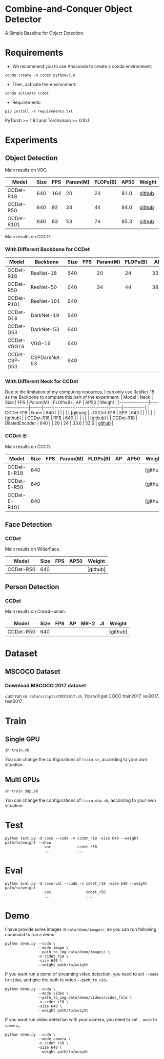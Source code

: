# Combine-and-Conquer Object Detector
A Simple Baseline for Object Detection.

# Requirements
- We recommend you to use Anaconda to create a conda environment:
```Shell
conda create -n ccdet python=3.6
```

- Then, activate the environment:
```Shell
conda activate ccdet
```

- Requirements:
```Shell
pip install -r requirements.txt 
```
PyTorch >= 1.9.1 and Torchvision >= 0.10.1


# Experiments
## Object Detection
Main results on VOC.

|  Model      | Size | FPS | Param(M) | FLOPs(B) | AP50 |  Weight  |
|-------------|------|-----|----------|----------|------|----------|
| CCDet-R18   | 640  | 164 |  20      |  24      | 81.0 | [github](https://github.com/yjh0410/FreeDet/releases/download/ccdet_weights/ccdet_r18_81.0.pth) |
| CCDet-R50   | 640  | 92  |  34      |  44      | 84.0 | [github](https://github.com/yjh0410/FreeDet/releases/download/ccdet_weights/ccdet_r50_84.0.pth) |
| CCDet-R101  | 640  | 63  |  53      |  74      | 85.3 | [github](https://github.com/yjh0410/FreeDet/releases/download/ccdet_weights/ccdet_r101_85.3.pth) |

Main results on COCO.

### With Different Backbone for CCDet

|  Model        |  Backbone     | Size | FPS | Param(M) | FLOPs(B) |  AP  | AP50 |  Weight  |
|---------------|---------------|------|-----|----------|----------|------|------|----------|
| CCDet-R18     | ResNet-18     | 640  |     |   20     |     24   | 33.0 | 53.6 | [github](https://github.com/yjh0410/FreeDet/releases/download/ccdet_weights/ccdet_r18_33.0_53.6.pth) |
| CCDet-R50     | ResNet-50     | 640  |     |   34     |     44   | 38.0 | 60.0 | [github](https://github.com/yjh0410/FreeDet/releases/download/ccdet_weights/ccdet_r50_38.0_60.0.pth) |
| CCDet-R101    | ResNet-101    | 640  |     |          |          |      |      | [github] |
| CCDet-D19     | DarkNet-19    | 640  |     |          |          |      |      | [github] |
| CCDet-D53     | DarkNet-53    | 640  |     |          |          |      |      | [github] |
| CCDet-VGG16   | VGG-16        | 640  |     |          |          |      |      | [github] |
| CCDet-CSP-D53 | CSPDarkNet-53 | 640  |     |          |          |      |      | [github] |

### With Different Neck for CCDet
Due to the limitation of my computing resources, I can only use ResNet-18 as the Backbone to complete this part of the experiment.
|  Model        |  Neck          | Size | FPS | Param(M) | FLOPs(B) |  AP  | AP50 |  Weight   |
|---------------|----------------|------|-----|----------|----------|------|------|-----------|
| CCDet-R18     | None           | 640  |     |          |          |      |      | [github]  |
| CCDet-R18     | SPP            | 640  |     |          |          |      |      | [github]  |
| CCDet-R18     | RFB            | 640  |     |          |          |      |      | [github]  |
| CCDet-R18     | DilatedEncoder | 640  |     |    20    |    24    | 33.0 | 53.6 | [github](https://github.com/yjh0410/FreeDet/releases/download/ccdet_weights/ccdet_r18_33.0_53.6.pth) |

### CCDet-E:
Main results on COCO.

|  Model       | Size | FPS | Param(M) | FLOPs(B) |  AP  | AP50 |  Weight  |
|--------------|------|-----|----------|----------|------|------|----------|
| CCDet-E-R18  | 640  |     |          |          |      |      | [github] |
| CCDet-E-R50  | 640  |     |          |          |      |      | [github] |
| CCDet-E-R101 | 640  |     |          |          |      |      | [github] |

## Face Detection
### CCDet
Main results on WiderFace.

|  Model      | Size | FPS | AP50 |  Weight  |
|-------------|------|-----|------|----------|
| CCDet-R50   | 640  |     |      | [github] |

## Person Detection
### CCDet
Main results on CrowdHuman.

|  Model      | Size | FPS | AP   | MR-2 | JI   |  Weight  |
|-------------|------|-----|------|------|------|----------|
| CCDet-R50   | 640  |     |      |      |      | [github] |


# Dataset
## MSCOCO Dataset
### Download MSCOCO 2017 dataset
Just run ```sh data/scripts/COCO2017.sh```. You will get COCO train2017, val2017, test2017.


# Train
## Single GPU
```Shell
sh train.sh
```

You can change the configurations of `train.sh`, according to your own situation.

## Multi GPUs
```Shell
sh train_ddp.sh
```

You can change the configurations of `train_ddp.sh`, according to your own situation.


# Test
```Shell
python test.py -d coco --cuda -v ccdet_r18 -size 640 --weight path/to/weight --show
                  voc            ccdet_r50
                  ...            ...
```


# Eval
```Shell
python eval.py -d coco-val --cuda -v ccdet_r18 -size 640 --weight path/to/weight
                  voc                ccdet_r50
                  ...                ...
```


# Demo
I have provide some images in `data/demo/images/`, 
so you can run following command to run a demo:

```Shell
python demo.py --cuda \
               --mode image \
               --path_to_img data/demo/images/ \
               -v ccdet_r18 \
               -size 640 \
               --weight path/to/weight
```

If you want run a demo of streaming video detection, 
you need to set `--mode` to `video`, and give the path to video `--path_to_vid`。

```Shell
python demo.py --cuda \
               --mode video \
               --path_to_img data/demo/videos/video_file \
               -v ccdet_r18 \
               -size 640 \
               --weight path/to/weight
```

If you want run video detection with your camera, 
you need to set `--mode` to `camera`。

```Shell
python demo.py --cuda \
               --mode camera \
               -v ccdet_r18 \
               -size 640 \
               --weight path/to/weight
```
